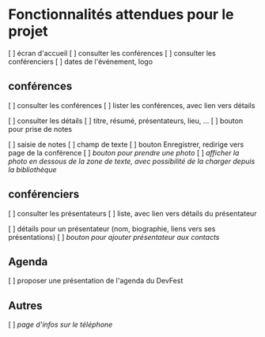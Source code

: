 # Fonctionnalités attendues pour le projet

[ ] écran d'accueil
  [ ] consulter les conférences
  [ ] consulter les conférenciers
  [ ] dates de l'événement, logo

## conférences

[ ] consulter les conférences
  [ ] lister les conférences, avec lien vers détails

[ ] consulter les détails
  [ ] titre, résumé, présentateurs, lieu, …
  [ ] bouton pour prise de notes

[ ] saisie de notes
  [ ] champ de texte
  [ ] bouton Enregistrer, redirige vers page de la conférence
  [ ] _bouton pour prendre une photo_
  [ ] _afficher la photo en dessous de la zone de texte, avec possibilité de la charger depuis la bibliothèque_

## conférenciers

[ ] consulter les présentateurs
  [ ] liste, avec lien vers détails du présentateur

[ ] détails pour un présentateur (nom, biographie, liens vers ses présentations)
  [ ] _bouton pour ajouter présentateur aux contacts_


## Agenda

[ ] proposer une présentation de l'agenda du DevFest


## Autres

[ ] _page d'infos sur le téléphone_

